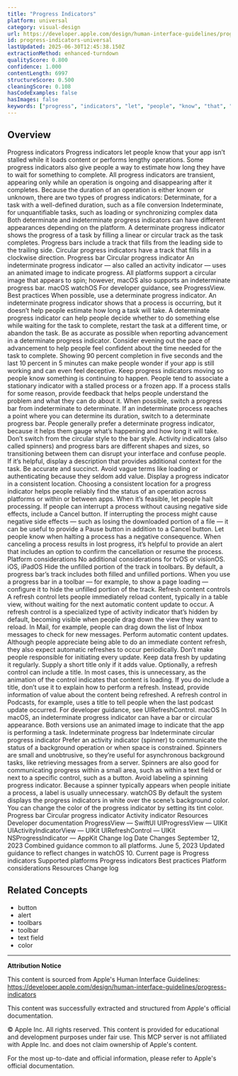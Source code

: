 ```yaml
---
title: "Progress Indicators"
platform: universal
category: visual-design
url: https://developer.apple.com/design/human-interface-guidelines/progress-indicators
id: progress-indicators-universal
lastUpdated: 2025-06-30T12:45:38.150Z
extractionMethod: enhanced-turndown
qualityScore: 0.800
confidence: 1.000
contentLength: 6997
structureScore: 0.500
cleaningScore: 0.108
hasCodeExamples: false
hasImages: false
keywords: ["progress", "indicators", "let", "people", "know", "that", "your", "app", "isn", "stalled"]
---
```

## Overview

Progress indicators Progress indicators let people know that your app isn’t stalled while it loads content or performs lengthy operations. Some progress indicators also give people a way to estimate how long they have to wait for something to complete. All progress indicators are transient, appearing only while an operation is ongoing and disappearing after it completes. Because the duration of an operation is either known or unknown, there are two types of progress indicators: Determinate, for a task with a well-defined duration, such as a file conversion Indeterminate, for unquantifiable tasks, such as loading or synchronizing complex data Both determinate and indeterminate progress indicators can have different appearances depending on the platform. A determinate progress indicator shows the progress of a task by filling a linear or circular track as the task completes. Progress bars include a track that fills from the leading side to the trailing side. Circular progress indicators have a track that fills in a clockwise direction. Progress bar Circular progress indicator An indeterminate progress indicator — also called an activity indicator — uses an animated image to indicate progress. All platforms support a circular image that appears to spin; however, macOS also supports an indeterminate progress bar. macOS watchOS For developer guidance, see ProgressView. Best practices When possible, use a determinate progress indicator. An indeterminate progress indicator shows that a process is occurring, but it doesn’t help people estimate how long a task will take. A determinate progress indicator can help people decide whether to do something else while waiting for the task to complete, restart the task at a different time, or abandon the task. Be as accurate as possible when reporting advancement in a determinate progress indicator. Consider evening out the pace of advancement to help people feel confident about the time needed for the task to complete. Showing 90 percent completion in five seconds and the last 10 percent in 5 minutes can make people wonder if your app is still working and can even feel deceptive. Keep progress indicators moving so people know something is continuing to happen. People tend to associate a stationary indicator with a stalled process or a frozen app. If a process stalls for some reason, provide feedback that helps people understand the problem and what they can do about it. When possible, switch a progress bar from indeterminate to determinate. If an indeterminate process reaches a point where you can determine its duration, switch to a determinate progress bar. People generally prefer a determinate progress indicator, because it helps them gauge what’s happening and how long it will take. Don’t switch from the circular style to the bar style. Activity indicators (also called spinners) and progress bars are different shapes and sizes, so transitioning between them can disrupt your interface and confuse people. If it’s helpful, display a description that provides additional context for the task. Be accurate and succinct. Avoid vague terms like loading or authenticating because they seldom add value. Display a progress indicator in a consistent location. Choosing a consistent location for a progress indicator helps people reliably find the status of an operation across platforms or within or between apps. When it’s feasible, let people halt processing. If people can interrupt a process without causing negative side effects, include a Cancel button. If interrupting the process might cause negative side effects — such as losing the downloaded portion of a file — it can be useful to provide a Pause button in addition to a Cancel button. Let people know when halting a process has a negative consequence. When canceling a process results in lost progress, it’s helpful to provide an alert that includes an option to confirm the cancellation or resume the process. Platform considerations No additional considerations for tvOS or visionOS. iOS, iPadOS Hide the unfilled portion of the track in toolbars. By default, a progress bar’s track includes both filled and unfilled portions. When you use a progress bar in a toolbar — for example, to show a page loading — configure it to hide the unfilled portion of the track. Refresh content controls A refresh control lets people immediately reload content, typically in a table view, without waiting for the next automatic content update to occur. A refresh control is a specialized type of activity indicator that’s hidden by default, becoming visible when people drag down the view they want to reload. In Mail, for example, people can drag down the list of Inbox messages to check for new messages. Perform automatic content updates. Although people appreciate being able to do an immediate content refresh, they also expect automatic refreshes to occur periodically. Don’t make people responsible for initiating every update. Keep data fresh by updating it regularly. Supply a short title only if it adds value. Optionally, a refresh control can include a title. In most cases, this is unnecessary, as the animation of the control indicates that content is loading. If you do include a title, don’t use it to explain how to perform a refresh. Instead, provide information of value about the content being refreshed. A refresh control in Podcasts, for example, uses a title to tell people when the last podcast update occurred. For developer guidance, see UIRefreshControl. macOS In macOS, an indeterminate progress indicator can have a bar or circular appearance. Both versions use an animated image to indicate that the app is performing a task. Indeterminate progress bar Indeterminate circular progress indicator Prefer an activity indicator (spinner) to communicate the status of a background operation or when space is constrained. Spinners are small and unobtrusive, so they’re useful for asynchronous background tasks, like retrieving messages from a server. Spinners are also good for communicating progress within a small area, such as within a text field or next to a specific control, such as a button. Avoid labeling a spinning progress indicator. Because a spinner typically appears when people initiate a process, a label is usually unnecessary. watchOS By default the system displays the progress indicators in white over the scene’s background color. You can change the color of the progress indicator by setting its tint color. Progress bar Circular progress indicator Activity indicator Resources Developer documentation ProgressView — SwiftUI UIProgressView — UIKit UIActivityIndicatorView — UIKit UIRefreshControl — UIKit NSProgressIndicator — AppKit Change log Date Changes September 12, 2023 Combined guidance common to all platforms. June 5, 2023 Updated guidance to reflect changes in watchOS 10. Current page is Progress indicators Supported platforms Progress indicators Best practices Platform considerations Resources Change log

## Related Concepts

- button
- alert
- toolbars
- toolbar
- text field
- color

---

**Attribution Notice**

This content is sourced from Apple's Human Interface Guidelines: https://developer.apple.com/design/human-interface-guidelines/progress-indicators

This content was successfully extracted and structured from Apple's official documentation.

© Apple Inc. All rights reserved. This content is provided for educational and development purposes under fair use. This MCP server is not affiliated with Apple Inc. and does not claim ownership of Apple's content.

For the most up-to-date and official information, please refer to Apple's official documentation.

